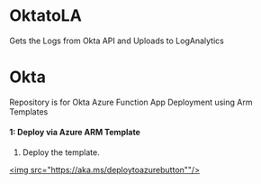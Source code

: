 # OktatoLA
Gets the Logs from Okta API and Uploads to LogAnalytics


# Okta
Repository is for Okta Azure Function App Deployment using Arm Templates


#### 1: Deploy via Azure ARM Template #####
1.  Deploy the template.

<a 
 href="https://portal.azure.com/#create/Microsoft.Template/uri/https%3A%2F%2Fraw.githubusercontent.com%2Frvanaparthi%2FAzureFunction%2Fdevelop%2Fazure-arm-templates%2Fazuredeploy.json" target="_blank">
 <img src="https://aka.ms/deploytoazurebutton""/>
                                               
                                               
</a>

